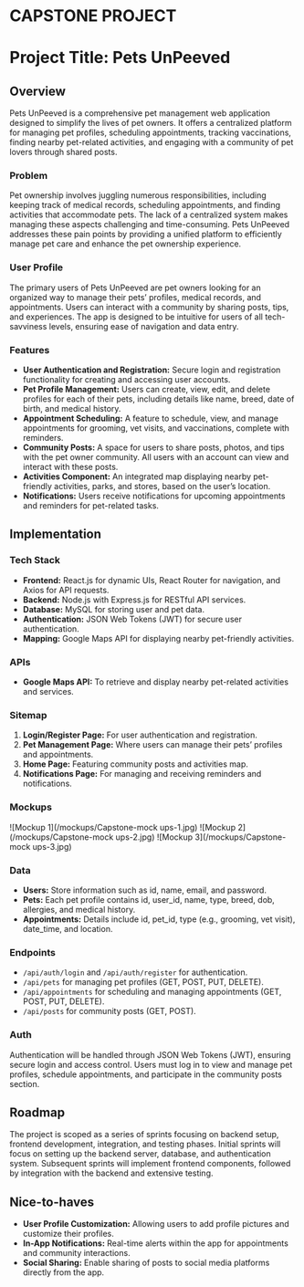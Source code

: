 # CAPSTONE PROJECT

# Project Title: Pets UnPeeved

## Overview

Pets UnPeeved is a comprehensive pet management web application designed to simplify the lives of pet owners. It offers a centralized platform for managing pet profiles, scheduling appointments, tracking vaccinations, finding nearby pet-related activities, and engaging with a community of pet lovers through shared posts.

### Problem

Pet ownership involves juggling numerous responsibilities, including keeping track of medical records, scheduling appointments, and finding activities that accommodate pets. The lack of a centralized system makes managing these aspects challenging and time-consuming. Pets UnPeeved addresses these pain points by providing a unified platform to efficiently manage pet care and enhance the pet ownership experience.

### User Profile

The primary users of Pets UnPeeved are pet owners looking for an organized way to manage their pets’ profiles, medical records, and appointments. Users can interact with a community by sharing posts, tips, and experiences. The app is designed to be intuitive for users of all tech-savviness levels, ensuring ease of navigation and data entry.

### Features

- **User Authentication and Registration:** Secure login and registration functionality for creating and accessing user accounts.
- **Pet Profile Management:** Users can create, view, edit, and delete profiles for each of their pets, including details like name, breed, date of birth, and medical history.
- **Appointment Scheduling:** A feature to schedule, view, and manage appointments for grooming, vet visits, and vaccinations, complete with reminders.
- **Community Posts:** A space for users to share posts, photos, and tips with the pet owner community. All users with an account can view and interact with these posts.
- **Activities Component:** An integrated map displaying nearby pet-friendly activities, parks, and stores, based on the user’s location.
- **Notifications:** Users receive notifications for upcoming appointments and reminders for pet-related tasks.

## Implementation

### Tech Stack

- **Frontend:** React.js for dynamic UIs, React Router for navigation, and Axios for API requests.
- **Backend:** Node.js with Express.js for RESTful API services.
- **Database:** MySQL for storing user and pet data.
- **Authentication:** JSON Web Tokens (JWT) for secure user authentication.
- **Mapping:** Google Maps API for displaying nearby pet-friendly activities.

### APIs

- **Google Maps API:** To retrieve and display nearby pet-related activities and services.

### Sitemap

1. **Login/Register Page:** For user authentication and registration.
2. **Pet Management Page:** Where users can manage their pets’ profiles and appointments.
3. **Home Page:** Featuring community posts and activities map.
4. **Notifications Page:** For managing and receiving reminders and notifications.

### Mockups

![Mockup 1](/mockups/Capstone-mock ups-1.jpg)
![Mockup 2](/mockups/Capstone-mock ups-2.jpg)
![Mockup 3](/mockups/Capstone-mock ups-3.jpg)


### Data

- **Users:** Store information such as id, name, email, and password.
- **Pets:** Each pet profile contains id, user_id, name, type, breed, dob, allergies, and medical history.
- **Appointments:** Details include id, pet_id, type (e.g., grooming, vet visit), date_time, and location.

### Endpoints

- `/api/auth/login` and `/api/auth/register` for authentication.
- `/api/pets` for managing pet profiles (GET, POST, PUT, DELETE).
- `/api/appointments` for scheduling and managing appointments (GET, POST, PUT, DELETE).
- `/api/posts` for community posts (GET, POST).

### Auth

Authentication will be handled through JSON Web Tokens (JWT), ensuring secure login and access control. Users must log in to view and manage pet profiles, schedule appointments, and participate in the community posts section.

## Roadmap

The project is scoped as a series of sprints focusing on backend setup, frontend development, integration, and testing phases. Initial sprints will focus on setting up the backend server, database, and authentication system. Subsequent sprints will implement frontend components, followed by integration with the backend and extensive testing.

## Nice-to-haves

- **User Profile Customization:** Allowing users to add profile pictures and customize their profiles.
- **In-App Notifications:** Real-time alerts within the app for appointments and community interactions.
- **Social Sharing:** Enable sharing of posts to social media platforms directly from the app.
